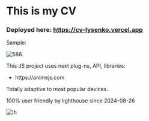 # This is my CV

### Deployed here: https://cv-lysenko.vercel.app

<p>Sample:</p>

![586](https://github.com/user-attachments/assets/515d1522-3d6e-49cd-8d04-58bffc74d882)

<p>This JS project uses next plug-ns, API, libraries:</p>
<ul>
<li>https://animejs.com</li>
</ul>

<p>Totally adaptive to most popular devices.</p>

<p>100% user friendly by lighthouse since 2024-08-26</p>

![lh](https://github.com/user-attachments/assets/e977b639-5586-4ee4-a092-b33e47424764)
